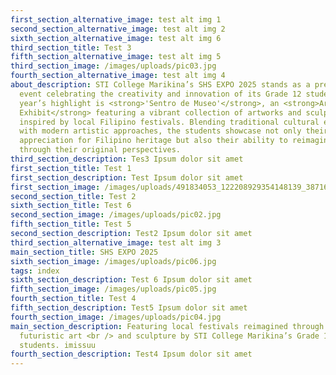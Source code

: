 ```yaml
---
first_section_alternative_image: test alt img 1
second_section_alternative_image: test alt img 2
sixth_section_alternative_image: test alt img 6
third_section_title: Test 3
fifth_section_alternative_image: test alt img 5
third_section_image: /images/uploads/pic03.jpg
fourth_section_alternative_image: test alt img 4
about_description: STI College Marikina’s SHS EXPO 2025 stands as a premier
  event celebrating the creativity and innovation of its Grade 12 students. This
  year’s highlight is <strong>'Sentro de Museo'</strong>, an <strong>Art
  Exhibit</strong> featuring a vibrant collection of artworks and sculptures
  inspired by local Filipino festivals. Blending traditional cultural elements
  with modern artistic approaches, the students showcase not only their deep
  appreciation for Filipino heritage but also their ability to reimagine it
  through their original perspectives.
third_section_description: Tes3 Ipsum dolor sit amet
first_section_title: Test 1
first_section_description: Test Ipsum dolor sit amet
first_section_image: /images/uploads/491834053_122208929354148139_3871647963572559278_n.jpg
second_section_title: Test 2
sixth_section_title: Test 6
second_section_image: /images/uploads/pic02.jpg
fifth_section_title: Test 5
second_section_description: Test2 Ipsum dolor sit amet
third_section_alternative_image: test alt img 3
main_section_title: SHS EXPO 2025
sixth_section_image: /images/uploads/pic06.jpg
tags: index
sixth_section_description: Test 6 Ipsum dolor sit amet
fifth_section_image: /images/uploads/pic05.jpg
fourth_section_title: Test 4
fifth_section_description: Test5 Ipsum dolor sit amet
fourth_section_image: /images/uploads/pic04.jpg
main_section_description: Featuring local festivals reimagined through
  futuristic art <br /> and sculpture by STI College Marikina’s Grade 12
  students. imissuu
fourth_section_description: Test4 Ipsum dolor sit amet
---
```

